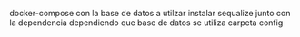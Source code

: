 docker-compose con la base de datos a utilzar
instalar sequalize junto con la dependencia dependiendo que base de datos se utiliza
carpeta config
